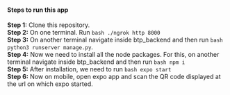 #### Steps to run this app

**Step 1:** Clone this repository. <br />
**Step 2:** On one terminal. Run ```bash ./ngrok http 8000 ```<br />
**Step 3:** On another terminal navigate inside btp_backend and then run ```bash python3 runserver manage.py```.<br />
**Step 4:** Now we need to install all the node packages. For this, on another terminal navigate inside btp_backend and then run ```bash npm i```<br />
**Step 5:** After installation, we need to run ```bash expo start```<br />
**Step 6:** Now on mobile, open expo app and scan the QR code displayed at the url on which expo started. 
